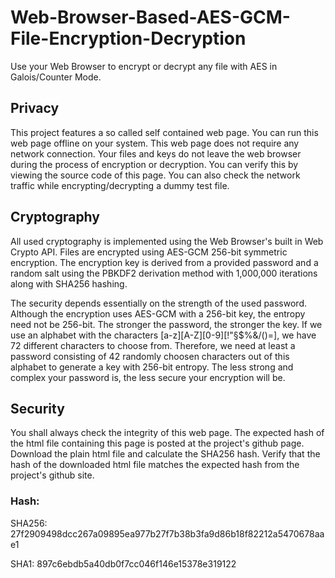 # Web-Browser-Based-AES-GCM-File-Encryption-Decryption
Use your Web Browser to encrypt or decrypt any file with AES in Galois/Counter Mode.

## Privacy
This project features a so called self contained web page. You can run this web page offline on your system. This web page does not require any network connection. Your files and keys do not leave the web browser during the process of encryption or decryption. You can verify this by viewing the source code of this page. You can also check the network traffic while encrypting/decrypting a dummy test file.

## Cryptography
All used cryptography is implemented using the Web Browser's built in Web Crypto API. Files are encrypted using AES-GCM 256-bit symmetric encryption. The encryption key is derived from a provided password and a random salt using the PBKDF2 derivation method with 1,000,000 iterations along with SHA256 hashing.

The security depends essentially on the strength of the used password. Although the encryption uses AES-GCM with a 256-bit key, the entropy need not be 256-bit. The stronger the password, the stronger the key. If we use an alphabet with the characters [a-z][A-Z][0-9][!"§$%&/()=], we have 72 different characters to choose from. Therefore, we need at least a password consisting of 42 randomly choosen characters out of this alphabet to generate a key with 256-bit entropy. The less strong and complex your password is, the less secure your encryption will be.

## Security
You shall always check the integrity of this web page. The expected hash of the html file containing this page is posted at the project's github page. Download the plain html file and calculate the SHA256 hash. Verify that the hash of the downloaded html file matches the expected hash from the project's github site.

### Hash:
SHA256: 27f2909498dcc267a09895ea977b27f7b38b3fa9d86b18f82212a5470678aae1

SHA1: 897c6ebdb5a40db0f7cc046f146e15378e319122

